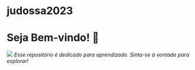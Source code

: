 # judossa2023
# Seja Bem-vindo! 🎉 
![](https://tenor.com/pt-BR/view/cat-dance-dancing-cat-chinese-dancing-cat-funny-cat-meme-cat-gif-18059553370350307210.gif)  <i> Esse repositório é dedicado para aprendizado. Sinta-se à vontade para explorar! </i>
